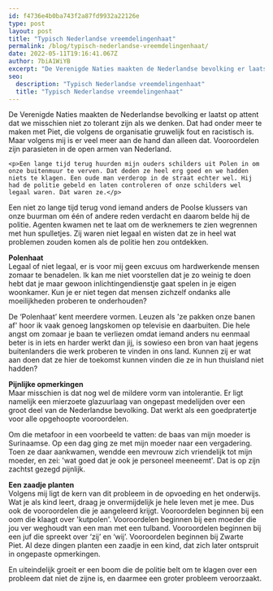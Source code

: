 ```yaml
---
id: f4736e4b0ba743f2a87fd9932a22126e
type: post
layout: post
title: "Typisch Nederlandse vreemdelingenhaat"
permalink: /blog/typisch-nederlandse-vreemdelingenhaat/
date: 2022-05-11T19:16:41.067Z
author: 7biA1WiYB
excerpt: "De Verenigde Naties maakten de Nederlandse bevolking er laatst op attent dat we misschien niet zo tolerant zijn als we denken. Dat had onder meer te maken met Piet, die volgens de organisatie gruwelijk fout en racistisch is. Maar volgens mij is er veel meer aan de hand dan alleen dat. Vooroordelen zijn parasieten in de open armen van Nederland.  "
seo:
  description: "Typisch Nederlandse vreemdelingenhaat"
  title: "Typisch Nederlandse vreemdelingenhaat"
---
```

De Verenigde Naties maakten de Nederlandse bevolking er laatst op attent dat we misschien niet zo tolerant zijn als we denken. Dat had onder meer te maken met Piet, die volgens de organisatie gruwelijk fout en racistisch is. Maar volgens mij is er veel meer aan de hand dan alleen dat. Vooroordelen zijn parasieten in de open armen van Nederland.  

    <p>Een lange tijd terug huurden mijn ouders schilders uit Polen in om onze buitenmuur te verven. Dat deden ze heel erg goed en we hadden niets te klagen. Een oude man verderop in de straat echter wel. Hij had de politie gebeld en laten controleren of onze schilders wel legaal waren. Dat waren ze.</p>
<p>Een niet zo lange tijd terug vond iemand anders de Poolse klussers van onze buurman om één of andere reden verdacht en daarom belde hij de politie. Agenten kwamen net te laat om de werknemers te zien wegrennen met hun spulletjes. Zij waren niet legaal en wisten dat ze in heel wat problemen zouden komen als de politie hen zou ontdekken.</p>
<p><strong>Polenhaat</strong><br>Legaal of niet legaal, er is voor mij geen excuus om hardwerkende mensen zomaar te benadelen. Ik kan me niet voorstellen dat je zo weinig te doen hebt dat je maar gewoon inlichtingendienstje gaat spelen in je eigen woonkamer. Kun je er niet tegen dat mensen zichzelf ondanks alle moeilijkheden proberen te onderhouden?</p>
<p>De ‘Polenhaat’ kent meerdere vormen. Leuzen als 'ze pakken onze banen af' hoor ik vaak genoeg langskomen op televisie en daarbuiten. Die hele angst om zomaar je baan te verliezen omdat iemand anders nu eenmaal beter is in iets en harder werkt dan jij, is sowieso een bron van haat jegens buitenlanders die werk proberen te vinden in ons land. Kunnen zij er wat aan doen dat ze hier de toekomst kunnen vinden die ze in hun thuisland niet hadden?</p>
<p><strong>Pijnlijke opmerkingen</strong><br>Maar misschien is dat nog wel de mildere vorm van intolerantie. Er ligt namelijk een mierzoete glazuurlaag van ongepast medelijden over een groot deel van de Nederlandse bevolking. Dat werkt als een goedpratertje voor alle opgehoopte vooroordelen.</p>
<p>Om die metafoor in een voorbeeld te vatten: de baas van mijn moeder is Surinaamse. Op een dag ging ze met mijn moeder naar een vergadering. Toen ze daar aankwamen, wendde een mevrouw zich vriendelijk tot mijn moeder, en zei: 'wat goed dat je ook je personeel meeneemt'. Dat is op zijn zachtst gezegd pijnlijk.</p>
<p><strong>Een zaadje planten</strong><br>Volgens mij ligt de kern van dit probleem in de opvoeding en het onderwijs. Wat je als kind leert, draag je onvermijdelijk je hele leven met je mee. Dus ook de vooroordelen die je aangeleerd krijgt. Vooroordelen beginnen bij een oom die klaagt over 'kutpolen'. Vooroordelen beginnen bij een moeder die jou ver weghoudt van een man met een tulband. Vooroordelen beginnen bij een juf die spreekt over ‘zij’ en ‘wij’. Vooroordelen beginnen bij Zwarte Piet. Al deze dingen planten een zaadje in een kind, dat zich later ontspruit in ongepaste opmerkingen. </p>
<p>En uiteindelijk groeit er een boom die de politie belt om te klagen over een probleem dat niet de zijne is, en daarmee een groter probleem veroorzaakt.</p>  
